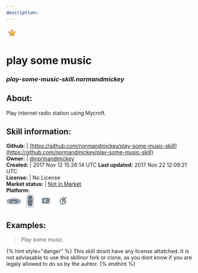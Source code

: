 ```yaml
---
description: 
---
```


![](../.gitbook/assets/star.png)  
# play some music  
### _play-some-music-skill.normandmickey_  
## About:  
Play internet radio station using Mycroft.

## Skill information:  
**Github:** | [https://github.com/normandmickey/play-some-music-skill](https://github.com/normandmickey/play-some-music-skill)  
**Owner:** | [@normandmickey](https://github.com/normandmickey)  
**Created:** | 2017 Nov 12 15:26:14 UTC  **Last updated:** 2017 Nov 22 12:09:21 UTC  
**License:** | No License  
**Market status:** | [Not in Market](https://market.mycroft.ai/skill/)  
**Platform:**  
 ![Mark I](../.gitbook/assets/mark-1-icon.png)  ![Mark II](../.gitbook/assets/mark-2-icon.png)  ![Picroft](../.gitbook/assets/picroft-icon.png)  ![plasmoid](../.gitbook/assets/kde.png)   
## Examples:  
> Play some music.  
  
{% hint style="danger" %}
This skill dosnt have any license attatched. It is not adviasable to use this skillnor fork or clone, as you dont know if you are legaly allowed to do so by the auhtor.
{% endhint %}
